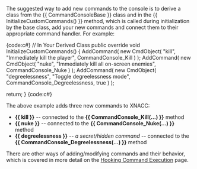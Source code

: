 The suggested way to add new commands to the console is to derive a class from the {{ CommandConsoleBase }} class and in the {{ InitializeCustomCommands() }} method, which is called during initialization by the base class, add your new commands and connect them to their appropriate command handler.  For example:

{code:c#}
// In Your Derived Class
public override void InitializeCustomCommands()
{
    AddCommand( new CmdObject( "kill", "Immediately kill the player", CommandConsole_Kill ) );
    AddCommand( new CmdObject( "nuke", "Immediately kill all on-screen enemies", CommandConsole_Nuke ) );
    AddCommand( new CmdObject( "degreelessness", "Toggle degreelessness mode", CommandConsole_Degreelessness, true ) );

   return;
}
{code:c#}

The above example adds three new commands to XNACC: 
* **{{ kill }}** -- connected to the **{{ CommandConsole_Kill(...) }}** method
* **{{ nuke }}** -- connected to the **{{ CommandConsole_Nuke(...) }}** method
* **{{ degreelessness }}** -- _a secret/hidden command_ -- connected to the **{{ CommandConsole_Degreelessness(...) }}** method

There are other ways of adding/modifying commands and their behavior, which is covered in more detail on the [Hooking Command Execution](Hooking-Command-Execution) page.